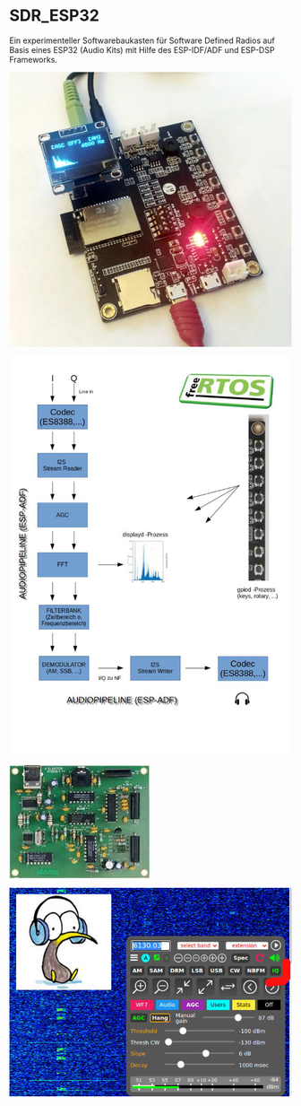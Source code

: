 # SDR_ESP32

Ein experimenteller Softwarebaukasten für Software Defined Radios auf Basis eines ESP32 (Audio Kits) mit Hilfe des ESP-IDF/ADF und ESP-DSP Frameworks. 

![1](https://github.com/BM45/SDR_ESP32/blob/main/pics4www/1.jpg)


![2](https://github.com/BM45/SDR_ESP32/blob/main/pics4www/2.jpg)

![3](https://github.com/BM45/SDR_ESP32/blob/main/pics4www/3.jpg)

![4](https://github.com/BM45/SDR_ESP32/blob/main/pics4www/4.jpg)
